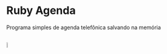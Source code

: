 # Ruby Agenda
Programa simples de agenda telefônica salvando na memória
<div style="display: inline_block" class="flex-container"><br>
    <img align="center" alt="Ruby Logo" height="6%" width="6%"
        src="https://cdn.jsdelivr.net/gh/devicons/devicon/icons/ruby/ruby-original.svg">
</div>
          
